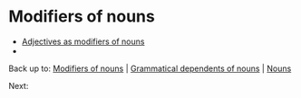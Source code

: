 # Modifiers of nouns

- [Adjectives as modifiers of nouns](adjectives.md)
- 

Back up to: [Modifiers of nouns](index.md) | [Grammatical dependents of nouns](../index.md) | [Nouns](../../index.md)

Next: 
